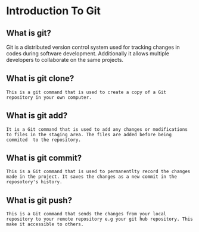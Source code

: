 # Introduction To Git

## What is git?
   Git is a distributed version control system used for tracking changes in codes during software development. Additionally it allows multiple developers to collaborate on the same projects.
## What is git clone?
    This is a git command that is used to create a copy of a Git repository in your own computer. 
## What is git add?  
    It is a Git command that is used to add any changes or modifications to files in the staging area. The files are added before being commited  to the repository. 
## What is git commit?
    This is a Git command that is used to permanentlty record the changes made in the project. It saves the changes as a new commit in the reposotory's history. 
## What is git push?
    This is a Git command that sends the changes from your local repository to your remote repository e.g your git hub repository. This make it accessible to others.  



